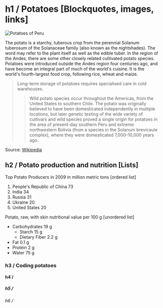 # h1 / Potatoes [Blockquotes, images, links]

![Potatoes of Peru](http://forrked.com/potatoes-peru.png)

The potato is a starchy, tuberous crop from the perennial Solanum tuberosum of the Solanaceae family (also known as the nightshades). The word may refer to the plant itself as well as the edible tuber. In the region of the Andes, there are some other closely related cultivated potato species. Potatoes were introduced outside the Andes region four centuries ago, and have become an integral part of much of the world's cuisine. It is the world's fourth-largest food crop, following rice, wheat and maize.

>Long-term storage of potatoes requires specialised care in cold warehouses.
>>Wild potato species occur throughout the Americas, from the United States to southern Chile. The potato was originally believed to have been domesticated independently in multiple locations, but later genetic testing of the wide variety of cultivars and wild species proved a single origin for potatoes in the area of present-day southern Peru and extreme northwestern Bolivia (from a species in the Solanum brevicaule complex), where they were domesticated 7,000–10,000 years ago.

Source: [Wikipedia](http://en.wikipedia.org/wiki/Potatoes)

## h2 / Potato production and nutrition [Lists]

Top Potato Producers in 2009 in million metric tons [ordered list]

1. People's Republic of China 73
2. India 34
3. Russia 31
4. Ukraine 20
5. United States 20

Potato, raw, with skin nutritional value per 100 g [unordered list]

* Carbohydrates 19 g
	* Starch 15 g
	* Dietary Fiber 2.2 g
* Fat 0.1 g
* Protein 2 g
* Water 75 g

### h3 / Coding potatoes 

#### h4 /

##### h5 /

###### h6 /